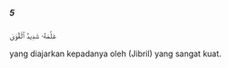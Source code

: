 ##### 5

<span class="ayah">عَلَّمَهُۥ شَدِيدُ ٱلْقُوَىٰ</span>

<span class="ayah_translation">yang diajarkan kepadanya oleh (Jibril) yang sangat kuat.</span>
